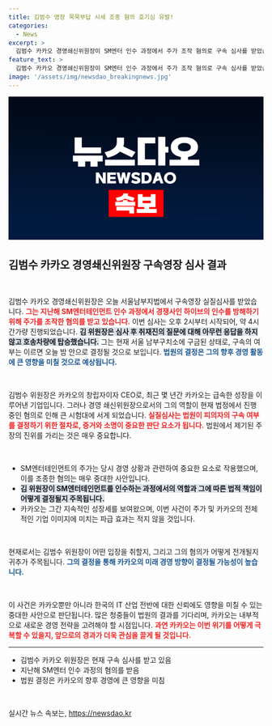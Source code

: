 ```yaml
---
title: 김범수 영장 묵묵부답 시세 조종 혐의 호기심 유발!
categories:
  - News
excerpt: >
  김범수 카카오 경영쇄신위원장이 SM엔터 인수 과정에서 주가 조작 혐의로 구속 심사를 받았습니다. 그의 운명은 오늘 밤 결정됩니다! 클릭해 이 사건의 전말을 확인하세요!
feature_text: >
  김범수 카카오 경영쇄신위원장이 SM엔터 인수 과정에서 주가 조작 혐의로 구속 심사를 받았습니다. 그의 운명은 오늘 밤 결정됩니다! 클릭해 이 사건의 전말을 확인하세요!
image: '/assets/img/newsdao_breakingnews.jpg'
---
```


<p><img src="/assets/img/newsdao_breakingnews.jpg" alt="cryptoinkorea 속보" /></p>

<h2 data-ke-size="size26">김범수 카카오 경영쇄신위원장 구속영장 심사 결과</h2>

<p data-ke-size="size16">&nbsp;</p>

<p>김범수 카카오 경영쇄신위원장은 오늘 서울남부지법에서 구속영장 실질심사를 받았습니다. <b><span style="color: #ee2323;">그는 지난해 SM엔터테인먼트 인수 과정에서 경쟁사인 하이브의 인수를 방해하기 위해 주가를 조작한 혐의를 받고 있습니다.</span></b>  이번 심사는 오후 2시부터 시작되어, 약 4시간가량 진행되었습니다. <b><span style="background-color: #21538527;">김 위원장은 심사 후 취재진의 질문에 대해 아무런 응답을 하지 않고 호송차량에 탑승했습니다.</span></b> 그는 현재 서울 남부구치소에 구금된 상태로, 구속의 여부는 이르면 오늘 밤 안으로 결정될 것으로 보입니다. <b><span style="color: #1a5490;">법원의 결정은 그의 향후 경영 활동에 큰 영향을 미칠 것으로 예상됩니다.</span></b></p>

<p data-ke-size="size16">&nbsp;</p>

<p>김범수 위원장은 카카오의 창립자이자 CEO로, 최근 몇 년간 카카오는 급속한 성장을 이루어낸 기업입니다. 그러나 경영 쇄신위원장으로서의 그의 역할이 현재 법정에서 진행 중인 혐의로 인해 큰 시험대에 서게 되었습니다. <b><span style="color: #ee2323;">실질심사는 법원이 피의자의 구속 여부를 결정하기 위한 절차로, 증거와 소명이 중요한 판단 요소가 됩니다.</span></b> 법원에서 제기된 주장의 진위를 가리는 것은 매우 중요합니다.</p>

<p data-ke-size="size16">&nbsp;</p>

<ul>
<li>SM엔터테인먼트의 주가는 당시 경영 상황과 관련하여 중요한 요소로 작용했으며, 이를 조종한 혐의는 매우 중대한 사안입니다.</li>
<li><b><span style="background-color: #21538527;">김 위원장이 SM엔터테인먼트를 인수하는 과정에서의 역할과 그에 따른 법적 책임이 어떻게 결정될지 주목됩니다.</span></b></li>
<li>카카오는 그간 지속적인 성장세를 보여왔으며, 이번 사건이 주가 및 카카오의 전체적인 기업 이미지에 미치는 파급 효과는 적지 않을 것입니다.</li>
</ul>

<p data-ke-size="size16">&nbsp;</p>

<p>현재로서는 김범수 위원장이 어떤 입장을 취할지, 그리고 그의 혐의가 어떻게 전개될지 귀추가 주목됩니다. <b><span style="color: #1a5490;">그의 결정을 통해 카카오의 미래 경영 방향이 결정될 가능성이 높습니다.</span></b></p>

<p data-ke-size="size16">&nbsp;</p>

<p>이 사건은 카카오뿐만 아니라 한국의 IT 산업 전반에 대한 신뢰에도 영향을 미칠 수 있는 중대한 사안으로 판단됩니다. 많은 청중들이 법원의 결과를 기다리며, 카카오는 내부적으로 새로운 경영 전략을 고려해야 할 시점입니다. <b><span style="color: #ee2323;">과연 카카오는 이번 위기를 어떻게 극복할 수 있을지, 앞으로의 경과가 더욱 관심을 끌게 될 것입니다.</span></b></p>

<hr>

<ul>
  <li>김범수 카카오 위원장은 현재 구속 심사를 받고 있음</li>
  <li>지난해 SM엔터 인수 과정의 혐의를 받음</li>
  <li>법원 결정은 카카오의 향후 경영에 큰 영향을 미침</li>
</ul>

<p data-ke-size="size16">&nbsp;</p>
실시간 뉴스 속보는, <a href="https://newsdao.kr" rel="dofollow">https://newsdao.kr</a>


